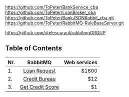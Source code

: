 


https://github.com/ToPeter/BankService_cba
https://github.com/ToPeter/LoanBroker_cba
https://github.com/ToPeter/BankJSONRabbit_cba.git
https://github.com/ToPeter/RabbitMQ-RuleBaseServer.git



https://github.com/stelescuraul/rabbitmqGROUP











## Table of Contents

| Nr. | RabbitMQ      | Web services  |
| ----|:-------------:| -------------:|
| 1.  | [Loan Request](#loan-request) 		       | $1600 		  |
| 2.  | [Credit Bureau](#credit-bureau)     	   |   $12 		  |
| 3.  | [Get Credit Score](#get-credit-score)      |    $1 		  |
